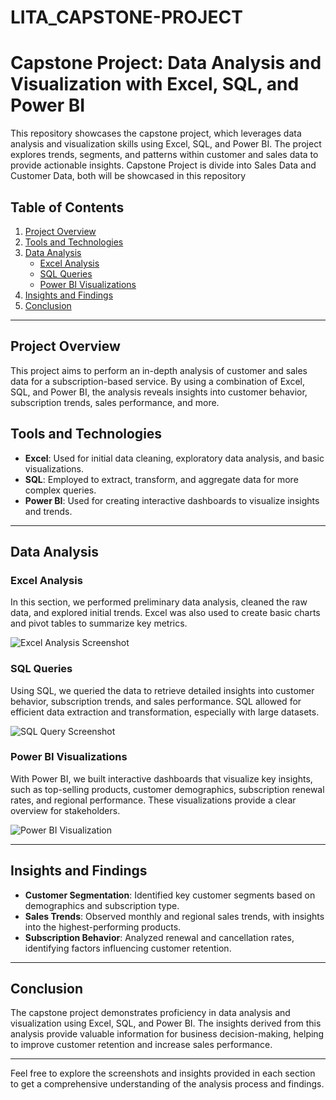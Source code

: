 # LITA_CAPSTONE-PROJECT
# Capstone Project: Data Analysis and Visualization with Excel, SQL, and Power BI

This repository showcases the capstone project, which leverages data analysis and visualization skills using Excel, SQL, and Power BI. The project explores trends, segments, and patterns within customer and sales data to provide actionable insights.
Capstone Project is divide into Sales Data and Customer Data, both will be showcased in this repository 

## Table of Contents
1. [Project Overview](#project-overview)
2. [Tools and Technologies](#tools-and-technologies)
3. [Data Analysis](#data-analysis)
   - [Excel Analysis](#excel-analysis)
   - [SQL Queries](#sql-queries)
   - [Power BI Visualizations](#power-bi-visualizations)
4. [Insights and Findings](#insights-and-findings)
5. [Conclusion](#conclusion)

---

## Project Overview

This project aims to perform an in-depth analysis of customer and sales data for a subscription-based service. By using a combination of Excel, SQL, and Power BI, the analysis reveals insights into customer behavior, subscription trends, sales performance, and more.

## Tools and Technologies

- **Excel**: Used for initial data cleaning, exploratory data analysis, and basic visualizations.
- **SQL**: Employed to extract, transform, and aggregate data for more complex queries.
- **Power BI**: Used for creating interactive dashboards to visualize insights and trends.

---

## Data Analysis

### Excel Analysis

In this section, we performed preliminary data analysis, cleaned the raw data, and explored initial trends. Excel was also used to create basic charts and pivot tables to summarize key metrics.

![Excel Analysis Screenshot](images/excel/excel-analysis-screenshot.png)

### SQL Queries

Using SQL, we queried the data to retrieve detailed insights into customer behavior, subscription trends, and sales performance. SQL allowed for efficient data extraction and transformation, especially with large datasets.

![SQL Query Screenshot](images/sql/sql-query-screenshot.png)

### Power BI Visualizations

With Power BI, we built interactive dashboards that visualize key insights, such as top-selling products, customer demographics, subscription renewal rates, and regional performance. These visualizations provide a clear overview for stakeholders.

![Power BI Visualization](images/powerbi/powerbi-visualization.png)

---

## Insights and Findings

- **Customer Segmentation**: Identified key customer segments based on demographics and subscription type.
- **Sales Trends**: Observed monthly and regional sales trends, with insights into the highest-performing products.
- **Subscription Behavior**: Analyzed renewal and cancellation rates, identifying factors influencing customer retention.

---

## Conclusion

The capstone project demonstrates proficiency in data analysis and visualization using Excel, SQL, and Power BI. The insights derived from this analysis provide valuable information for business decision-making, helping to improve customer retention and increase sales performance.

---

Feel free to explore the screenshots and insights provided in each section to get a comprehensive understanding of the analysis process and findings.
